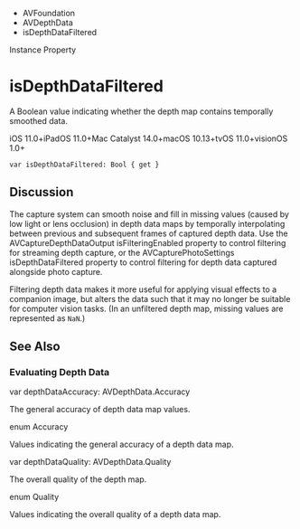 

- AVFoundation
- AVDepthData
-  isDepthDataFiltered 

Instance Property

# isDepthDataFiltered

A Boolean value indicating whether the depth map contains temporally smoothed data.

iOS 11.0+iPadOS 11.0+Mac Catalyst 14.0+macOS 10.13+tvOS 11.0+visionOS 1.0+

``` source
var isDepthDataFiltered: Bool { get }
```

## Discussion

The capture system can smooth noise and fill in missing values (caused by low light or lens occlusion) in depth data maps by temporally interpolating between previous and subsequent frames of captured depth data. Use the AVCaptureDepthDataOutput isFilteringEnabled property to control filtering for streaming depth capture, or the AVCapturePhotoSettings isDepthDataFiltered property to control filtering for depth data captured alongside photo capture.

Filtering depth data makes it more useful for applying visual effects to a companion image, but alters the data such that it may no longer be suitable for computer vision tasks. (In an unfiltered depth map, missing values are represented as `NaN`.)

## See Also

### Evaluating Depth Data

var depthDataAccuracy: AVDepthData.Accuracy

The general accuracy of depth data map values.

enum Accuracy

Values indicating the general accuracy of a depth data map.

var depthDataQuality: AVDepthData.Quality

The overall quality of the depth map.

enum Quality

Values indicating the overall quality of a depth data map.

